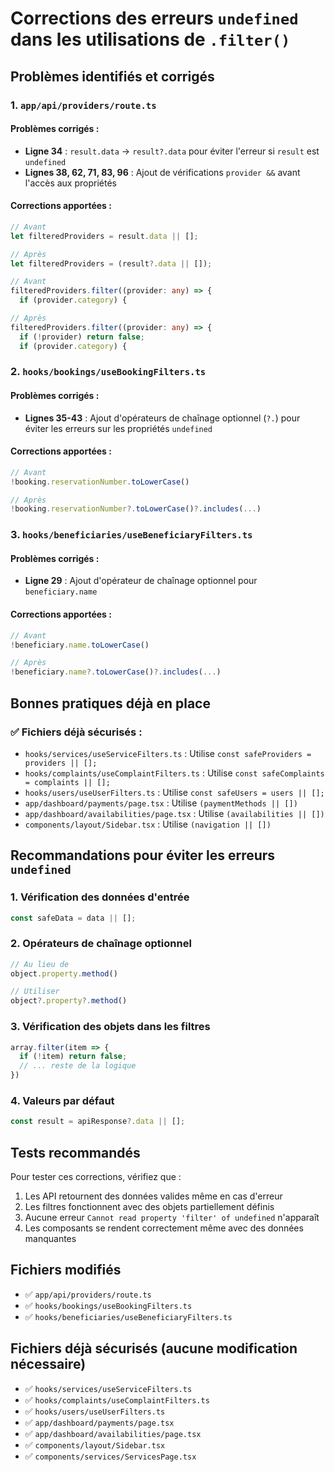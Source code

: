 # Corrections des erreurs `undefined` dans les utilisations de `.filter()`

## Problèmes identifiés et corrigés

### 1. **`app/api/providers/route.ts`**

#### Problèmes corrigés :
- **Ligne 34** : `result.data` → `result?.data` pour éviter l'erreur si `result` est `undefined`
- **Lignes 38, 62, 71, 83, 96** : Ajout de vérifications `provider &&` avant l'accès aux propriétés

#### Corrections apportées :
```typescript
// Avant
let filteredProviders = result.data || [];

// Après
let filteredProviders = (result?.data || []);
```

```typescript
// Avant
filteredProviders.filter((provider: any) => {
  if (provider.category) {

// Après
filteredProviders.filter((provider: any) => {
  if (!provider) return false;
  if (provider.category) {
```

### 2. **`hooks/bookings/useBookingFilters.ts`**

#### Problèmes corrigés :
- **Lignes 35-43** : Ajout d'opérateurs de chaînage optionnel (`?.`) pour éviter les erreurs sur les propriétés `undefined`

#### Corrections apportées :
```typescript
// Avant
!booking.reservationNumber.toLowerCase()

// Après
!booking.reservationNumber?.toLowerCase()?.includes(...)
```

### 3. **`hooks/beneficiaries/useBeneficiaryFilters.ts`**

#### Problèmes corrigés :
- **Ligne 29** : Ajout d'opérateur de chaînage optionnel pour `beneficiary.name`

#### Corrections apportées :
```typescript
// Avant
!beneficiary.name.toLowerCase()

// Après
!beneficiary.name?.toLowerCase()?.includes(...)
```

## Bonnes pratiques déjà en place

### ✅ **Fichiers déjà sécurisés :**
- `hooks/services/useServiceFilters.ts` : Utilise `const safeProviders = providers || [];`
- `hooks/complaints/useComplaintFilters.ts` : Utilise `const safeComplaints = complaints || [];`
- `hooks/users/useUserFilters.ts` : Utilise `const safeUsers = users || [];`
- `app/dashboard/payments/page.tsx` : Utilise `(paymentMethods || [])`
- `app/dashboard/availabilities/page.tsx` : Utilise `(availabilities || [])`
- `components/layout/Sidebar.tsx` : Utilise `(navigation || [])`

## Recommandations pour éviter les erreurs `undefined`

### 1. **Vérification des données d'entrée**
```typescript
const safeData = data || [];
```

### 2. **Opérateurs de chaînage optionnel**
```typescript
// Au lieu de
object.property.method()

// Utiliser
object?.property?.method()
```

### 3. **Vérification des objets dans les filtres**
```typescript
array.filter(item => {
  if (!item) return false;
  // ... reste de la logique
})
```

### 4. **Valeurs par défaut**
```typescript
const result = apiResponse?.data || [];
```

## Tests recommandés

Pour tester ces corrections, vérifiez que :
1. Les API retournent des données valides même en cas d'erreur
2. Les filtres fonctionnent avec des objets partiellement définis
3. Aucune erreur `Cannot read property 'filter' of undefined` n'apparaît
4. Les composants se rendent correctement même avec des données manquantes

## Fichiers modifiés

- ✅ `app/api/providers/route.ts`
- ✅ `hooks/bookings/useBookingFilters.ts`
- ✅ `hooks/beneficiaries/useBeneficiaryFilters.ts`

## Fichiers déjà sécurisés (aucune modification nécessaire)

- ✅ `hooks/services/useServiceFilters.ts`
- ✅ `hooks/complaints/useComplaintFilters.ts`
- ✅ `hooks/users/useUserFilters.ts`
- ✅ `app/dashboard/payments/page.tsx`
- ✅ `app/dashboard/availabilities/page.tsx`
- ✅ `components/layout/Sidebar.tsx`
- ✅ `components/services/ServicesPage.tsx`
